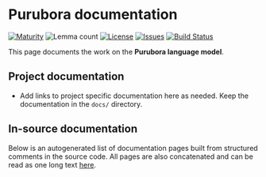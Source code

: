 # Purubora documentation

[![Maturity](https://img.shields.io/endpoint?url=https%3A%2F%2Fraw.githubusercontent.com%2Fgiellalt%2Flang-pur%2Fgh-pages%2Fmaturity.json)](https://giellalt.github.io/MaturityClassification.html)
![Lemma count](https://img.shields.io/endpoint?url=https%3A%2F%2Fraw.githubusercontent.com%2Fgiellalt%2Flang-pur%2Fgh-pages%2Flemmacount.json)
[![License](https://img.shields.io/github/license/giellalt/lang-pur)](https://github.com/giellalt/lang-pur/blob/main/LICENSE)
[![Issues](https://img.shields.io/github/issues/giellalt/lang-pur)](https://github.com/giellalt/lang-pur/issues)
[![Build Status](https://divvun-tc.giellalt.org/api/github/v1/repository/giellalt/lang-pur/main/badge.svg)](https://divvun-tc.giellalt.org/api/github/v1/repository/giellalt/lang-pur/main/latest)

This page documents the work on the **Purubora language model**. 

## Project documentation

* Add links to project specific documentation here as needed. Keep the documentation in the `docs/` directory.

## In-source documentation

Below is an autogenerated list of documentation pages built from structured comments in the source code. All pages are also concatenated and can be read as one long text [here](pur.md).
